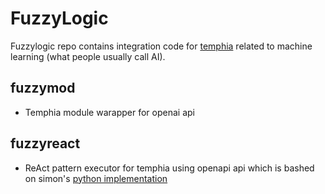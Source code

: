 # FuzzyLogic

Fuzzylogic repo contains integration code for [temphia](http://github.com/temphia/temphia) related to machine learning (what people usually call AI).

## fuzzymod

- Temphia module warapper for openai api

## fuzzyreact

- ReAct pattern executor for temphia using openapi api which is bashed on simon's [python implementation](https://til.simonwillison.net/llms/python-react-pattern)
